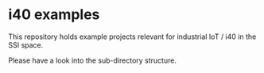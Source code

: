 # i40 examples
This repository holds example projects relevant for industrial IoT / i40 in the SSI space.

Please have a look into the sub-directory structure.
